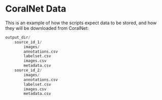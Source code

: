 # CoralNet Data

This is an example of how the scripts expect data to be stored, and how they will be downloaded 
from CoralNet:

```python
output_dir/
    source_id_1/
        images/
        annotations.csv
        labelset.csv
        images.csv
        metadata.csv
    source_id_2/
        images/
        annotations.csv
        labelset.csv
        images.csv
        metadata.csv
```